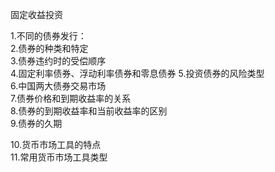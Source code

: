 固定收益投资 

1.不同的债券发行：  
2.债券的种类和特定  
3.债券违约时的受偿顺序  
4.固定利率债券、浮动利率债券和零息债券 
5.投资债券的风险类型  
6.中国两大债券交易市场  
7.债券价格和到期收益率的关系  
8.债券的到期收益率和当前收益率的区别  
9.债券的久期  

10.货币市场工具的特点  
11.常用货币市场工具类型  
